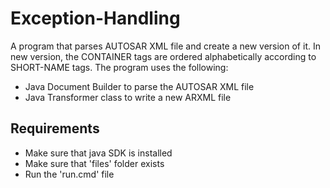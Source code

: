 # Exception-Handling

A program that parses AUTOSAR XML file and create a new version of it. In new version, the CONTAINER tags are ordered alphabetically according to SHORT-NAME tags.
The program uses the following:

* Java Document Builder to parse the AUTOSAR XML file
* Java Transformer class to write a new ARXML file

## Requirements

* Make sure that java SDK is installed
* Make sure that 'files' folder exists
* Run the 'run.cmd' file